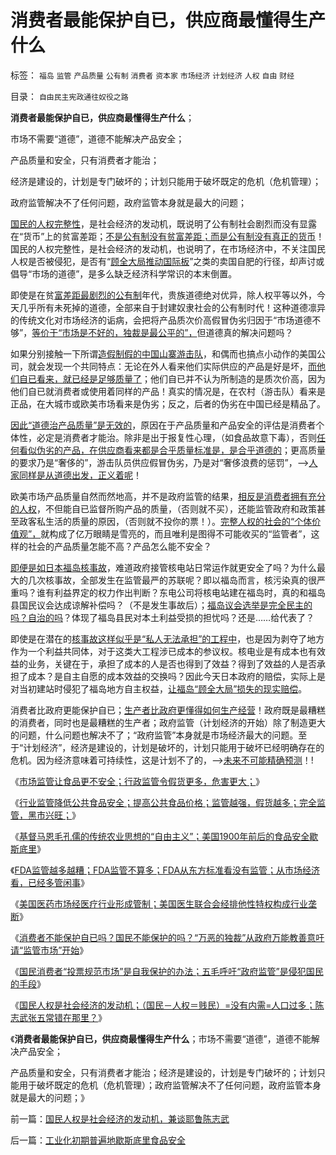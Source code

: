 # 消费者最能保护自已，供应商最懂得生产什么

标签： `福岛` `监管` `产品质量` `公有制` `消费者` `资本家` `市场经济` `计划经济` `人权` `自由` `财经` 

目录： `自由民主宪政通往奴役之路`

**消费者最能保护自已，供应商最懂得生产什么**；

市场不需要“道德”，道德不能解决产品安全；

产品质量和安全，只有消费者才能治；

经济是建设的，计划是专门破坏的；计划只能用于破坏既定的危机（危机管理）；

政府监管解决不了任何问题，政府监管本身就是最大的问题；

[国民的人权完整性](../../../2010/1/24/人权完整性对国家利益的价值.md)，是社会经济的发动机，既说明了公有制社会剧烈而没有显露在“货币”上的贫富差距；[不是公有制没有贫富差距；而是公有制没有真正的货币](../../../2009/12/5/需要讲政治的社会和不需要讲政治的公民.md)！国民的人权完整性，是社会经济的发动机，也说明了，在市场经济中，不关注国民人权是否被侵犯，是否有“[顾全大局推动国际板](../../../2011/5/25/人民币国际板“圈了钱，带不走”.md)”之类的卖国自肥的行径，却声讨或倡导“市场的道德”，是多么缺乏经济科学常识的本末倒置。

即使是在贫[富差距最剧烈的公有制](../../../2009/9/16/公有制计划经济是造成贫富差距的原因.md)年代，贵族道德绝对优异，除人权平等以外，今天几乎所有未死掉的道德，全部来自于封建奴隶社会的公有制时代！这种道德凛异的传统文化对市场经济的诟病，会把将产品质次价高假冒伪劣归因于“市场道德不够”，[等价于“市场是不好的，独裁是最公平的”，](../../../2011/1/25/有中国特色的“罗伯特议事规则”和“对事不对人”.md)但道德真的解决问题吗？

如果分别接触一下所谓[造假制假的中国山寨游击队](../../../2011/6/9/极度恐慌：监管让食品越来越不安全.md)，和偶而也搞点小动作的美国公司，就会发现一个共同特点：无论在外人看来他们实际供应的产品是好是坏，[而他们自已看来，就已经是足够质量了](../../../2011/6/9/历史观就是现实的世界观.md)；他们自已并不认为所制造的是质次价高，因为他们自已就消费者或使用着同样的产品！真实的情况是，在农村（游击队）看来是正品，在大城市或欧美市场看来是伪劣；反之，后者的伪劣在中国已经是精品了。

[因此“道德治产品质量”是无效的](../../../2010/10/16/为什么要依法治国？为什么意识形态需要权威？.md)，原因在于产品质量和产品安全的评估是消费者个体性，必定是消费者才能治。除非是出于报复性心理，（如食品故意下毒），否则[任何看似伪劣的产品，在供应商看来都是合乎质量标准是，是合乎道德的](../../../2011/6/9/心证“兼听则明，偏信则暗”与自证循环.md)；更高质量的要求乃是“奢侈的”，游击队员供应假冒伪劣，乃是对“奢侈浪费的惩罚”，——>[人家同样是从道德出发，正义着呢](../../../2010/8/1/人权法学并不关心“正义”;美国人权法则和枪械管制.md)！

欧美市场产品质量自然而然地高，并不是政府监管的结果，[相反是消费者拥有充分的人权](../../../2010/7/4/民主就是把消费权归还国民.md)，不但能自已监督所购产品的质量，（否则就不买），还能监管政府和政策甚至政客私生活的质量的原因，（否则就不投你的票！）。[完整人权的社会的“个体价值观”，](../../../2010/1/24/人权完整性对国家利益的价值.md)就构成了亿万眼睛是雪亮的，而且唯利是图得不可能收买的“监管者”，这样的社会的产品质量怎能不高？产品怎么能不安全？



[即便是如日本福岛核事故](../../../2011/3/20/日本有灾难，没有核危机.md)，难道政府接管核电站日常运作就更安全了吗？为什么最大的几次核事故，全部发生在监管最严的苏联呢？即以福岛而言，核污染真的很严重吗？谁有利益界定的权力作出判断？东电公司将核电站建在福岛时，真的和福岛县国民议会达成谅解补偿吗？（不是发生事故后）；[福岛议会选举是完全民主的吗？自治的吗](../../../2010/3/21/警惕中国民主进度过高的期望.md)？体现了福岛县民对本土利益受损的担忧吗？还是……给代表了？

即使是在潜在的[核事故这样似乎是“私人无法承担”的工程中](../../../2011/4/12/日本核泄漏调高，“政府为什么不管”.md)，也是因为剥夺了地方作为一个利益共同体，对于这类大工程涉已成本的参议权。核电业是有成本也有效益的业务，关键在于，承担了成本的人是否也得到了效益？得到了效益的人是否承担了成本？是自主自愿的成本效益的交换吗？因此今天日本政府的赔偿，实际上是对当初建站时侵犯了福岛地方自主权益，[让福岛“顾全大局”损失的现实赔偿](http://q.sohu.com/forum/8/topic/51782752)。

消费者比政府更能保护自已；[生产者比政府更懂得如何生产经营](../../../2009/1/22/计划经济和市场经济中的生产者角色差异.md)！政府既是最糟糕的消费者，同时也是最糟糕的生产者；政府监管（计划经济的开始）除了制造更大的问题，什么问题也解决不了；“政府监管”本身就是市场经济最大的问题。至于“计划经济”，经济是建设的，计划是破坏的，计划只能用于破坏已经明确存在的危机。因为经济意味着可持续性，这是计划不了的，——>[未来不可能精确预测](../../../2010/5/9/历史是必须被假设的.md)！!

《[市场监管让食品更不安全；行政监管令假货更多，危害更大；](../../../2011/6/9/极度恐慌：监管让食品越来越不安全.md)》

《[行业监管降低公共食品安全；提高公共食品价格；监管越强，假货越多；完全监管，黑市兴旺；](../../../2011/6/10/极度恐慌!水，空气，可口可乐……有毒？.md)》

《[基督马恩毛孔儒的传统农业思想的“自由主义”；美国1900年前后的食品安全歇斯底里](../../../2011/6/10/汤姆叔叔竭斯底里的小屋和丛林.md)》

《[FDA监管越多越糟；FDA监管不算多；FDA从东方标准看没有监管；从市场经济看，已经多管闲事](../../../2011/6/10/FDA监管越多越没有公益.md)》

《[美国医药市场经医疗行业形成管制；美国医生联合会经排他性特权构成行业垄断](../../../2011/6/11/美国医保医疗医药市场管制造成垄断和高价.md)》

《[消费者不能保护自已吗？国民不能保护的吗？“万恶的独裁”从政府万能教善意吁请“监管市场”开始](../../../2011/6/11/消费者不能保护自已吗？监管必不可少吗？.md)》

《[国民消费者“投票规范市场”是自我保护的办法；五毛呼吁“政府监管”是侵犯国民的手段](../../../2011/6/11/监管越严,越是质次价高.md)》

《[国民人权是社会经济的发动机；（国民－人权＝贱民）=没有内需=人口过多；陈志武张五常错在那里？](../../../2011/6/12/国民人权是社会经济的发动机，兼谈耶鲁陈志武.md)》

《**消费者最能保护自已，供应商最懂得生产什么**；市场不需要“道德”，道德不能解决产品安全；

产品质量和安全，只有消费者才能治；经济是建设的，计划是专门破坏的；计划只能用于破坏既定的危机（危机管理）；政府监管解决不了任何问题，政府监管本身就是最大的问题；》

前一篇：[国民人权是社会经济的发动机，兼谈耶鲁陈志武](../../../2011/6/12/国民人权是社会经济的发动机，兼谈耶鲁陈志武.md)

后一篇：[工业化初期普遍地歇斯底里食品安全](../../../2011/6/12/工业化初期普遍地歇斯底里食品安全.md)